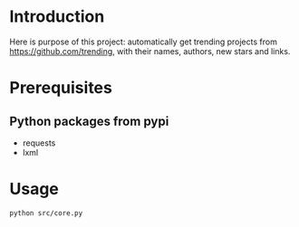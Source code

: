 # Introduction

Here is purpose of this project: automatically get trending projects from https://github.com/trending, with their names, authors, new stars and links.

# Prerequisites

## Python packages from pypi

- requests
- lxml

# Usage

```
python src/core.py
```